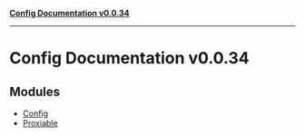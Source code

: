 [**Config Documentation v0.0.34**](README.md)

***

# Config Documentation v0.0.34

## Modules

- [Config](Config/README.md)
- [Proxiable](Proxiable/README.md)
